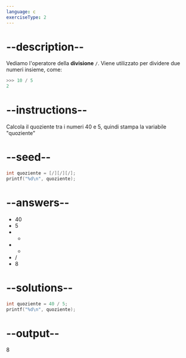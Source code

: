 ```yaml
---
language: c
exerciseType: 2
---
```


# --description--

Vediamo l'operatore della **divisione** `/`.
Viene utilizzato per dividere due numeri insieme, come:
```c
>>> 10 / 5
2
```

# --instructions--

Calcola il quoziente tra i numeri 40 e 5, quindi stampa la variabile "quoziente"

# --seed--

```c
int quoziente = [/][/][/];
printf("%d\n", quoziente);
```

# --answers--

- 40
- 5
-  + 
-  * 
-  / 
- 8

# --solutions--

```c
int quoziente = 40 / 5;
printf("%d\n", quoziente);
```

# --output--

8
